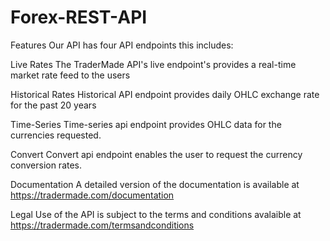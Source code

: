 # Forex-REST-API

Features
Our API has four API endpoints this includes:

Live Rates
The TraderMade API's live endpoint's provides a real-time market rate feed to the users

Historical Rates
Historical API endpoint provides daily OHLC exchange rate for the past 20 years

Time-Series
Time-series api endpoint provides OHLC data for the currencies requested.

Convert
Convert api endpoint enables the user to request the currency conversion rates.

Documentation
A detailed version of the documentation is available at https://tradermade.com/documentation

Legal
Use of the API is subject to the terms and conditions avalaible at https://tradermade.com/termsandconditions
